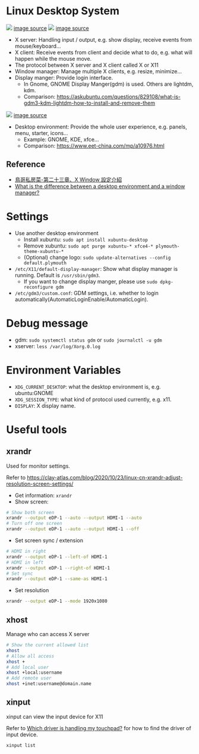 # Linux Desktop System

![](https://www.cv.nrao.edu/~pmurphy/Talks/gnome/gnome-fig1.png)
[image source](https://www.cv.nrao.edu/~pmurphy/Talks/gnome/allparts.shtml)
![](https://i.stack.imgur.com/MAB7Y.png)
[image source](https://qastack.cn/unix/345344/difference-between-xorg-and-gnome-kde-xfce)

* X server: Handling input / output, e.g. show display, receive events from mouse/keyboard...
* X client: Receive events from client and decide what to do, e.g. what will happen while the mouse move.
* The protocol between X server and X client called X or X11
* Window manager: Manage multiple X clients, e.g. resize, minimize...
* Display manger: Provide login interface.
  - In Gnome, GNOME Display Manger(gdm) is used. Others are lightdm, kdm.
  - Comparison: https://askubuntu.com/questions/829108/what-is-gdm3-kdm-lightdm-how-to-install-and-remove-them

![](https://www.cv.nrao.edu/~pmurphy/Talks/gnome/gnome-fig2.png)
[image source](https://www.cv.nrao.edu/~pmurphy/Talks/gnome/allparts.shtml)

* Desktop environment: Provide the whole user experience, e.g. panels, menu, starter, icons...
  - Example: GNOME, KDE, xfce...
  - Comparison: https://www.eet-china.com/mp/a10976.html

## Reference
* [鳥哥私房菜-第二十三章、X Window 設定介紹](http://linux.vbird.org/linux_basic/0590xwindow.php)
* [What is the difference between a desktop environment and a window manager?](https://askubuntu.com/questions/18078/what-is-the-difference-between-a-desktop-environment-and-a-window-manager)

# Settings

* Use another desktop environment
  - Install xubuntu: `sudo apt install xubuntu-desktop`
  - Remove xubuntu: `sudo apt purge xubuntu-* xfce4-* plymouth-theme-xubuntu-*`
  - (Optional) change logo: `sudo update-alternatives --config default.plymouth`
* `/etc/X11/default-display-manager`: Show what display manager is running. Default is `/usr/sbin/gdm3`.
  - If you want to change display manger, please use `sudo dpkg-reconfigure gdm`
* `/etc/gdm3/custom.conf`: GDM settings, i.e. whether to login automatically(AutomaticLoginEnable/AutomaticLogin).

# Debug message

* gdm: `sudo systemctl status gdm` or `sudo journalctl -u gdm`
* xserver: `less /var/log/Xorg.0.log`

# Environment Variables

* `XDG_CURRENT_DESKTOP`: what the desktop environment is, e.g. ubuntu:GNOME
* `XDG_SESSION_TYPE`: what kind of protocol used currently, e.g. x11.
* `DISPLAY`: X display name.

# Useful tools

## xrandr

Used for monitor settings.

Refer to https://clay-atlas.com/blog/2020/10/23/linux-cn-xrandr-adjust-resolution-screen-settings/

* Get information: `xrandr`
* Show screen:
```bash
# Show both screen
xrandr --output eDP-1 --auto --output HDMI-1 --auto
# Turn off one screen
xrandr --output eDP-1 --auto --output HDMI-1 --off
```
* Set screen sync / extension
```bash
# HDMI in right
xrandr --output eDP-1 --left-of HDMI-1
# HDMI in left
xrandr --output eDP-1 --right-of HDMI-1
# Set sync
xrandr --output eDP-1 --same-as HDMI-1
```
* Set resolution
```bash
xrandr --output eDP-1 --mode 1920x1080
```

## xhost

Manage who can access X server

```bash
# Show the current allowed list
xhost
# Allow all access
xhost +
# Add local user
xhost +local:username
# Add remote user
xhost +inet:username@domain.name
```

## xinput

xinput can view the input device for X11

Refer to [Which driver is handling my touchpad?](https://unix.stackexchange.com/questions/131432/which-driver-is-handling-my-touchpad) for how to find the driver of input device.

```bash
xinput list
```
